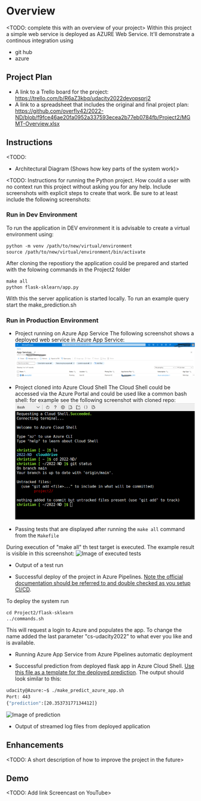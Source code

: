 # Overview

<TODO: complete this with an overview of your project>
Within this project a simple web service is deployed as AZURE Web Service. It'll demonstrate a continous integration using
- git hub
- azure

## Project Plan

* A link to a Trello board for the project: https://trello.com/b/R6aZ3kbq/udacity2022devopsprj2
* A link to a spreadsheet that includes the original and final project plan: https://github.com/overfly42/2022-ND/blob/f9fce46ae20fa0952a337593ecea2b77eb0784fb/Project2/MGMT-Overview.xlsx

## Instructions

<TODO:  
* Architectural Diagram (Shows how key parts of the system work)>

<TODO:  Instructions for running the Python project.  How could a user with no context run this project without asking you for any help.  Include screenshots with explicit steps to create that work. Be sure to at least include the following screenshots:

### Run in Dev Environment
To run the application in DEV environment it is advisable to create a virtual environment using:
````
python -m venv /path/to/new/virtual/environment
source /path/to/new/virtual/environment/bin/activate
````
After cloning the repostiory the application could be prepared and started with the folowing commands in the Project2 folder
````
make all
python flask-sklearn/app.py
````
With this the server application is started locally. To run an example query start the make_prediction.sh
### Run in Production Environment

* Project running on Azure App Service
The following screenshot shows a deployed web service in Azure App Service: 
![Image of Azure App Service](https://github.com/overfly42/2022-ND/blob/1545af9a4dcf5f93ba9a420883ba8d83b5541ea4/Project2/Screenshot_appservice.png)
* Project cloned into Azure Cloud Shell
The Cloud Shell could be accessed via the Azure Portal and could be used like a common bash shell: for example see the following screenshot with cloned repo:
![Image of cloned repo](https://github.com/overfly42/2022-ND/blob/85f0af425d6e4105dd910ab569168c9e118f3956/Project2/Screenshot_project_cloned_into_cloud.png)

* Passing tests that are displayed after running the `make all` command from the `Makefile`

During execution of "make all" th test target is executed. The example result is visible in this screenshot:
![Image of executed tests]()

* Output of a test run

* Successful deploy of the project in Azure Pipelines.  [Note the official documentation should be referred to and double checked as you setup CI/CD](https://docs.microsoft.com/en-us/azure/devops/pipelines/ecosystems/python-webapp?view=azure-devops).

To deploy the system run 
````
cd Project2/flask-sklearn
../commands.sh
````
This will request a login to Azure and populates the app. To change the name added the last parameter "cs-udacity2022" to what ever you like and is available.
* Running Azure App Service from Azure Pipelines automatic deployment

* Successful prediction from deployed flask app in Azure Cloud Shell.  [Use this file as a template for the deployed prediction](https://github.com/udacity/nd082-Azure-Cloud-DevOps-Starter-Code/blob/master/C2-AgileDevelopmentwithAzure/project/starter_files/flask-sklearn/make_predict_azure_app.sh).
The output should look similar to this:

```bash
udacity@Azure:~$ ./make_predict_azure_app.sh
Port: 443
{"prediction":[20.35373177134412]}
```
![Image of prediction]()

* Output of streamed log files from deployed application

> 

## Enhancements

<TODO: A short description of how to improve the project in the future>

## Demo 

<TODO: Add link Screencast on YouTube>


